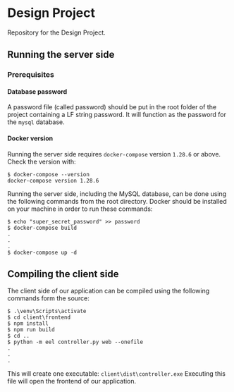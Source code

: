 # Design Project

Repository for the Design Project.

## Running the server side

### Prerequisites

#### Database password

A password file (called password) should be put in the root folder of the project containing a LF string password.
It will function as the password for the `mysql` database.

#### Docker version

Running the server side requires `docker-compose` version `1.28.6` or above. Check the version with:

```{.sh}
$ docker-compose --version
docker-compose version 1.28.6
```

Running the server side, including the MySQL database, can be done using the following commands from the root directory.
Docker should be installed on your machine in order to run these commands:

```{.sh}
$ echo "super_secret_password" >> password
$ docker-compose build
.
.
.
$ docker-compose up -d
```

## Compiling the client side

The client side of our application can be compiled using the following commands form the source:

```{.sh}
$ .\venv\Scripts\activate
$ cd client\frontend
$ npm install
$ npm run build
$ cd ..
$ python -m eel controller.py web --onefile
.
.
.
```

This will create one executable: `client\dist\controller.exe`
Executing this file will open the frontend of our application.
